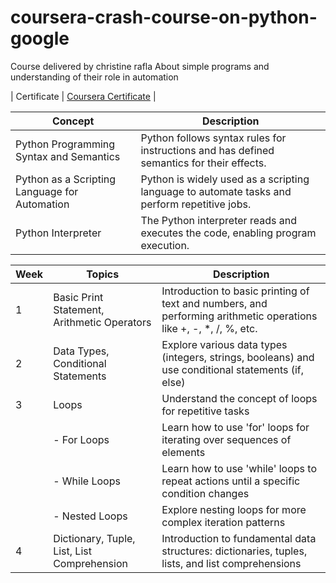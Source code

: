 # coursera-crash-course-on-python-google
Course delivered by christine rafla 
About simple programs and understanding of their role in automation

| Certificate | [Coursera Certificate](https://www.coursera.org/account/accomplishments/verify/TSRGQ2NBBMEN) |


| Concept                                        | Description                                                                                 |
|------------------------------------------------|---------------------------------------------------------------------------------------------|
| Python Programming Syntax and Semantics       | Python follows syntax rules for instructions and has defined semantics for their effects.  |
| Python as a Scripting Language for Automation  | Python is widely used as a scripting language to automate tasks and perform repetitive jobs. |
| Python Interpreter                            | The Python interpreter reads and executes the code, enabling program execution.             |

| Week | Topics                                           | Description                                                                                                     |
|------|--------------------------------------------------|-----------------------------------------------------------------------------------------------------------------|
| 1    | Basic Print Statement, Arithmetic Operators      | Introduction to basic printing of text and numbers, and performing arithmetic operations like +, -, *, /, %, etc. |
| 2    | Data Types, Conditional Statements              | Explore various data types (integers, strings, booleans) and use conditional statements (if, else)           |
| 3    | Loops                                            | Understand the concept of loops for repetitive tasks                                                           |
|      |    - For Loops                                   | Learn how to use 'for' loops for iterating over sequences of elements                                        |
|      |    - While Loops                                | Learn how to use 'while' loops to repeat actions until a specific condition changes                          |
|      |    - Nested Loops                               | Explore nesting loops for more complex iteration patterns                                                     |
| 4    | Dictionary, Tuple, List, List Comprehension     | Introduction to fundamental data structures: dictionaries, tuples, lists, and list comprehensions            |



